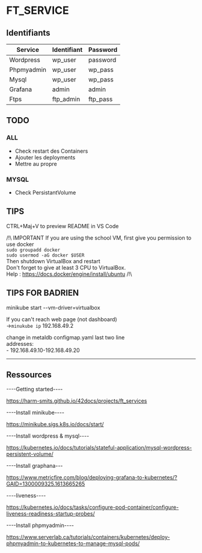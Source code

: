 # FT_SERVICE

## Identifiants

Service | Identifiant | Password
---|---|---
Wordpress   | wp_user | password  
Phpmyadmin  | wp_user | wp_pass  
Mysql       | wp_user | wp_pass  
Grafana     | admin | admin  
Ftps        | ftp_admin | ftp_pass

## TODO

### ALL
- Check restart des Containers
- Ajouter les deployments
- Mettre au propre

### MYSQL
- Check PersistantVolume

## TIPS
CTRL+Maj+V to preview README in VS Code

/!\ 
IMPORTANT 
If you are using the school VM, first give you permission to use docker  
```sudo groupadd docker```  
```sudo usermod -aG docker $USER```  
Then shutdown VirtualBox and restart  
Don't forget to give at least 3 CPU to VirtualBox.  
Help : https://docs.docker/engine/install/ubuntu
/!\


## TIPS FOR BADRIEN

minikube start --vm-driver=virtualbox

If you can't reach web page (not dashboard)  
->```minukube ip```
192.168.49.2

change in metaldb configmap.yaml last two line  
addresses:  
    - 192.168.49.10-192.168.49.20

---

## Ressources
----Getting started----

https://harm-smits.github.io/42docs/projects/ft_services

----Install minikube----

https://minikube.sigs.k8s.io/docs/start/

----Install wordpress & mysql----

https://kubernetes.io/docs/tutorials/stateful-application/mysql-wordpress-persistent-volume/

----Install graphana---

https://www.metricfire.com/blog/deploying-grafana-to-kubernetes/?GAID=1300009325.1613665265

----liveness----

https://kubernetes.io/docs/tasks/configure-pod-container/configure-liveness-readiness-startup-probes/

----Install phpmyadmin----

https://www.serverlab.ca/tutorials/containers/kubernetes/deploy-phpmyadmin-to-kubernetes-to-manage-mysql-pods/